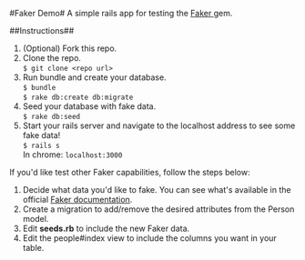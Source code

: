 #Faker Demo#
A simple rails app for testing the [Faker ](https://github.com/stympy/faker) gem.

##Instructions##
1. (Optional) Fork this repo.
2. Clone the repo.  
`$ git clone <repo url>`
3. Run bundle and create your database.  
`$ bundle`  
`$ rake db:create db:migrate`
4. Seed your database with fake data.  
`$ rake db:seed`
4. Start your rails server and navigate to the localhost address to see some fake data!  
`$ rails s`  
In chrome: `localhost:3000`

If you'd like test other Faker capabilities, follow the steps below:
1. Decide what data you'd like to fake. You can see what's available in the official [Faker documentation](https://github.com/stympy/faker).
2. Create a migration to add/remove the desired attributes from the Person model. 
3. Edit **seeds.rb** to include the new Faker data.
4. Edit the people#index view to include the columns you want in your table.
